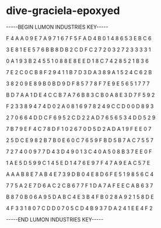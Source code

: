 # dive-graciela-epoxyed

-----BEGIN LUMON INDUSTRIES KEY-----

F 4 A A 0 9 E 7 A 9 7 1 6 7 F 5 F A D 4 B 0 1 4 8 6 5 3 E B C 6

3 E 8 1 E E 5 7 6 B B 8 D B 2 C D F C 2 7 2 0 3 2 7 2 3 3 3 3 1

0 A 1 9 3 B 2 4 5 5 1 0 8 8 E 8 E E D 1 8 C 7 4 2 8 5 2 1 B 3 6

7 E 2 C 0 C B 8 F 2 9 4 1 1 B 7 D 3 D A 3 8 9 A 1 5 2 4 C 6 2 B

3 8 2 0 9 E 8 9 B 0 B D 9 D F 8 5 7 7 8 F 7 E 9 E 5 6 5 1 7 7 7

B D 7 A A 1 D E 4 C C B 7 A 7 6 B 8 3 C B 0 A 8 E 3 D 7 F 5 9 2

F 2 3 3 8 9 4 7 4 D 0 2 A 0 8 1 6 9 7 8 2 4 9 C C D 0 0 D 8 9 3

2 7 0 6 6 4 D D C F 6 9 5 2 C D 2 2 A D 7 6 5 6 5 3 4 D D 5 2 9

7 B 7 9 E F 4 C 7 8 D F 1 0 2 6 7 0 D 5 D 2 A D A 1 9 F E E 0 7

2 5 D C E 9 8 2 B 7 B 0 E 6 0 C 7 6 5 9 F B D 5 B 7 A C 7 5 5 7

7 2 7 4 0 0 9 7 7 D 4 3 D 4 9 0 1 3 C 4 0 A 5 0 8 B 3 7 E E 0 F

1 A E 5 D 5 9 9 C 1 4 5 E D 1 4 7 6 E 9 7 F 4 7 A 9 E A C 5 7 E

A A A B 8 E 7 A B 4 E 7 3 9 D B 0 4 E 8 D 6 F E 5 1 9 8 5 6 C 4

7 7 5 A 2 E 7 D 6 A C 2 C B 6 7 7 F 1 D A 7 A F E E C A B 6 3 7

B 8 7 0 B 0 6 A 9 5 D A B C 4 E 3 B 4 F B 0 2 8 A 9 2 1 5 8 D E

4 F 3 3 1 8 0 7 C D D 0 7 0 5 C D 4 B 9 3 7 D A 2 4 1 E E 4 F 2

-----END LUMON INDUSTRIES KEY-----
